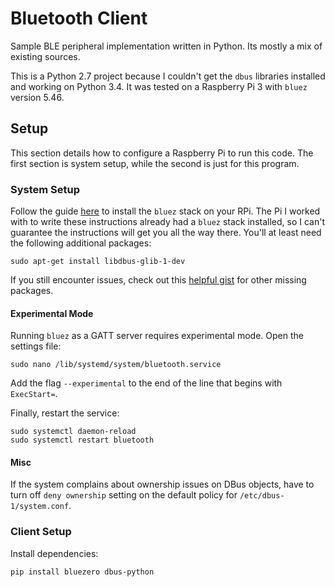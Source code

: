 # Bluetooth Client

Sample BLE peripheral implementation written in Python. Its mostly a mix of existing sources. 

This is a Python 2.7 project because I couldn't get the `dbus` libraries installed and working on Python 3.4. It was tested on a Raspberry Pi 3 with `bluez` version 5.46.

## Setup

This section details how to configure a Raspberry Pi to run this code. The first section is system setup, while the second is just for this program.

### System Setup

Follow the guide [here](https://learn.adafruit.com/install-bluez-on-the-raspberry-pi/installation) to install the `bluez` stack on your RPi. The Pi I worked with to write these instructions already had a `bluez` stack installed, so I can't guarantee the instructions will get you all the way there. You'll at least need the following additional packages:

```
sudo apt-get install libdbus-glib-1-dev
```

If you still encounter issues, check out this [helpful gist](https://gist.github.com/larsblumberg/2335c0ba97f805a2b996f1a7c3ac9571) for other missing packages. 

#### Experimental Mode

Running `bluez` as a GATT server requires experimental mode. Open the settings file:

```
sudo nano /lib/systemd/system/bluetooth.service
```

Add the flag `--experimental` to the end of the line that begins with `ExecStart=`.

Finally, restart the service:

```
sudo systemctl daemon-reload
sudo systemctl restart bluetooth
```

#### Misc

If the system complains about ownership issues on DBus objects, have to turn off `deny ownership` setting on the default policy for `/etc/dbus-1/system.conf`.

### Client Setup

Install dependencies:

```
pip install bluezero dbus-python
```

